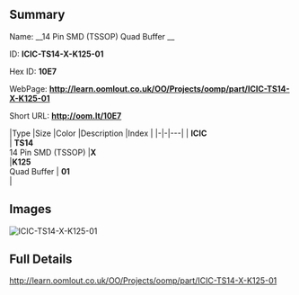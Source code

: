 

## Summary
 
Name: __14 Pin SMD (TSSOP) Quad Buffer __

ID: __ICIC-TS14-X-K125-01__

Hex ID: __10E7__

WebPage: __http://learn.oomlout.co.uk/OO/Projects/oomp/part/ICIC-TS14-X-K125-01__

Short URL: __http://oom.lt/10E7__


|Type   |Size   |Color   |Description   |Index   |
|-|-|---|
| __ICIC__ <br>  | __TS14__<br>14 Pin SMD (TSSOP)   |__X__<br>    |__K125__<br>Quad Buffer    | __01__<br>  |


## Images
![ICIC-TS14-X-K125-01](http://oomlout.com/oomp-gen/parts/ICIC-TS14-X-K125-01/ICIC-TS14-X-K125-01_420.jpg)

## Full Details

 http://learn.oomlout.co.uk/OO/Projects/oomp/part/ICIC-TS14-X-K125-01

